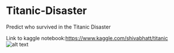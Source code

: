 # Titanic-Disaster
Predict who survived in the Titanic Disaster

Link to kaggle notebook:https://www.kaggle.com/shivabhatt/titanic
![alt text](https://imgur.com/yjHEORq)
